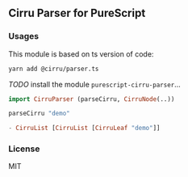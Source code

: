
Cirru Parser for PureScript
---

### Usages

This module is based on ts version of code:

```bash
yarn add @cirru/parser.ts
```

_TODO_ install the module `purescript-cirru-parser`...

```purs
import CirruParser (parseCirru, CirruNode(..))

parseCirru "demo"

- CirruList [CirruList [CirruLeaf "demo"]]
```

### License

MIT
